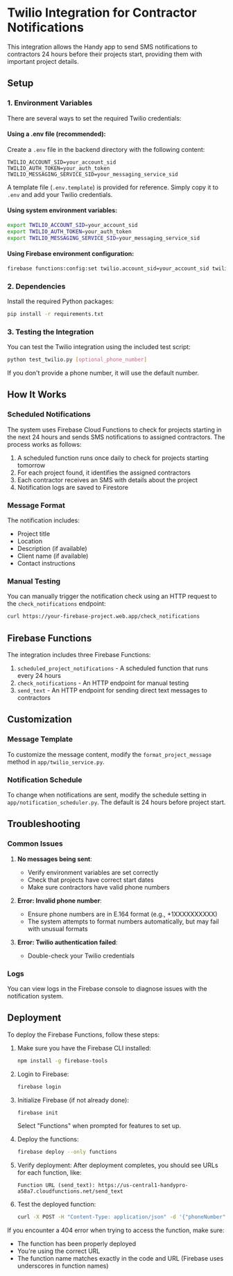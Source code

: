 # Twilio Integration for Contractor Notifications

This integration allows the Handy app to send SMS notifications to contractors 24 hours before their projects start, providing them with important project details.

## Setup

### 1. Environment Variables

There are several ways to set the required Twilio credentials:

#### Using a .env file (recommended):

Create a `.env` file in the backend directory with the following content:

```
TWILIO_ACCOUNT_SID=your_account_sid
TWILIO_AUTH_TOKEN=your_auth_token
TWILIO_MESSAGING_SERVICE_SID=your_messaging_service_sid
```

A template file (`.env.template`) is provided for reference. Simply copy it to `.env` and add your Twilio credentials.

#### Using system environment variables:

```bash
export TWILIO_ACCOUNT_SID=your_account_sid
export TWILIO_AUTH_TOKEN=your_auth_token
export TWILIO_MESSAGING_SERVICE_SID=your_messaging_service_sid
```

#### Using Firebase environment configuration:

```bash
firebase functions:config:set twilio.account_sid=your_account_sid twilio.auth_token=your_auth_token twilio.messaging_service_sid=your_messaging_service_sid
```

### 2. Dependencies

Install the required Python packages:

```bash
pip install -r requirements.txt
```

### 3. Testing the Integration

You can test the Twilio integration using the included test script:

```bash
python test_twilio.py [optional_phone_number]
```

If you don't provide a phone number, it will use the default number.

## How It Works

### Scheduled Notifications

The system uses Firebase Cloud Functions to check for projects starting in the next 24 hours and sends SMS notifications to assigned contractors. The process works as follows:

1. A scheduled function runs once daily to check for projects starting tomorrow
2. For each project found, it identifies the assigned contractors
3. Each contractor receives an SMS with details about the project
4. Notification logs are saved to Firestore

### Message Format

The notification includes:

- Project title
- Location
- Description (if available)
- Client name (if available)
- Contact instructions

### Manual Testing

You can manually trigger the notification check using an HTTP request to the `check_notifications` endpoint:

```bash
curl https://your-firebase-project.web.app/check_notifications
```

## Firebase Functions

The integration includes three Firebase Functions:

1. `scheduled_project_notifications` - A scheduled function that runs every 24 hours
2. `check_notifications` - An HTTP endpoint for manual testing
3. `send_text` - An HTTP endpoint for sending direct text messages to contractors

## Customization

### Message Template

To customize the message content, modify the `format_project_message` method in `app/twilio_service.py`.

### Notification Schedule

To change when notifications are sent, modify the schedule setting in `app/notification_scheduler.py`. The default is 24 hours before project start.

## Troubleshooting

### Common Issues

1. **No messages being sent**:

   - Verify environment variables are set correctly
   - Check that projects have correct start dates
   - Make sure contractors have valid phone numbers

2. **Error: Invalid phone number**:

   - Ensure phone numbers are in E.164 format (e.g., +1XXXXXXXXXX)
   - The system attempts to format numbers automatically, but may fail with unusual formats

3. **Error: Twilio authentication failed**:
   - Double-check your Twilio credentials

### Logs

You can view logs in the Firebase console to diagnose issues with the notification system.

## Deployment

To deploy the Firebase Functions, follow these steps:

1. Make sure you have the Firebase CLI installed:

   ```bash
   npm install -g firebase-tools
   ```

2. Login to Firebase:

   ```bash
   firebase login
   ```

3. Initialize Firebase (if not already done):

   ```bash
   firebase init
   ```

   Select "Functions" when prompted for features to set up.

4. Deploy the functions:

   ```bash
   firebase deploy --only functions
   ```

5. Verify deployment:
   After deployment completes, you should see URLs for each function, like:

   ```
   Function URL (send_text): https://us-central1-handypro-a58a7.cloudfunctions.net/send_text
   ```

6. Test the deployed function:
   ```bash
   curl -X POST -H "Content-Type: application/json" -d '{"phoneNumber": "+1XXXXXXXXXX", "message": "Test", "contractorName": "Test Contractor"}' https://us-central1-handypro-a58a7.cloudfunctions.net/send_text
   ```

If you encounter a 404 error when trying to access the function, make sure:

- The function has been properly deployed
- You're using the correct URL
- The function name matches exactly in the code and URL (Firebase uses underscores in function names)
